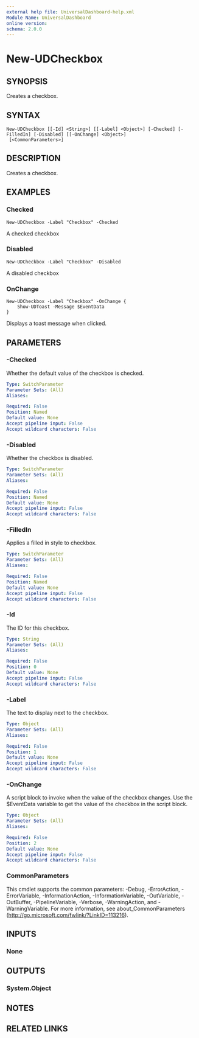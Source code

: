 ```yaml
---
external help file: UniversalDashboard-help.xml
Module Name: UniversalDashboard
online version: 
schema: 2.0.0
---
```


# New-UDCheckbox

## SYNOPSIS
Creates a checkbox.

## SYNTAX

```
New-UDCheckbox [[-Id] <String>] [[-Label] <Object>] [-Checked] [-FilledIn] [-Disabled] [[-OnChange] <Object>]
 [<CommonParameters>]
```

## DESCRIPTION
Creates a checkbox.

## EXAMPLES

### Checked
```
New-UDCheckbox -Label "Checkbox" -Checked
```

A checked checkbox

### Disabled
```
New-UDCheckbox -Label "Checkbox" -Disabled
```

A disabled checkbox

### OnChange
```
New-UDCheckbox -Label "Checkbox" -OnChange {
    Show-UDToast -Message $EventData
}
```

Displays a toast message when clicked.

## PARAMETERS

### -Checked
Whether the default value of the checkbox is checked.

```yaml
Type: SwitchParameter
Parameter Sets: (All)
Aliases: 

Required: False
Position: Named
Default value: None
Accept pipeline input: False
Accept wildcard characters: False
```

### -Disabled
Whether the checkbox is disabled.

```yaml
Type: SwitchParameter
Parameter Sets: (All)
Aliases: 

Required: False
Position: Named
Default value: None
Accept pipeline input: False
Accept wildcard characters: False
```

### -FilledIn
Applies a filled in style to checkbox.

```yaml
Type: SwitchParameter
Parameter Sets: (All)
Aliases: 

Required: False
Position: Named
Default value: None
Accept pipeline input: False
Accept wildcard characters: False
```

### -Id
The ID for this checkbox.

```yaml
Type: String
Parameter Sets: (All)
Aliases: 

Required: False
Position: 0
Default value: None
Accept pipeline input: False
Accept wildcard characters: False
```

### -Label
The text to display next to the checkbox.

```yaml
Type: Object
Parameter Sets: (All)
Aliases: 

Required: False
Position: 1
Default value: None
Accept pipeline input: False
Accept wildcard characters: False
```

### -OnChange
A script block to invoke when the value of the checkbox changes. Use the $EventData variable to get the value of the checkbox in the script block.

```yaml
Type: Object
Parameter Sets: (All)
Aliases: 

Required: False
Position: 2
Default value: None
Accept pipeline input: False
Accept wildcard characters: False
```

### CommonParameters
This cmdlet supports the common parameters: -Debug, -ErrorAction, -ErrorVariable, -InformationAction, -InformationVariable, -OutVariable, -OutBuffer, -PipelineVariable, -Verbose, -WarningAction, and -WarningVariable. For more information, see about_CommonParameters (http://go.microsoft.com/fwlink/?LinkID=113216).

## INPUTS

### None

## OUTPUTS

### System.Object

## NOTES

## RELATED LINKS

